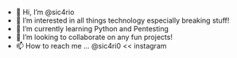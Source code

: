 - 👋 Hi, I’m @sic4rio
- 👀 I’m interested in all things technology especially breaking stuff!
- 🌱 I’m currently learning Python and Pentesting 
- 💞️ I’m looking to collaborate on any fun projects! 
- 📫 How to reach me ... @sic4ri0 << instagram 

<!---
sic4rio/sic4rio is a ✨ special ✨ repository because its `README.md` (this file) appears on your GitHub profile.
You can click the Preview link to take a look at your changes.
--->
